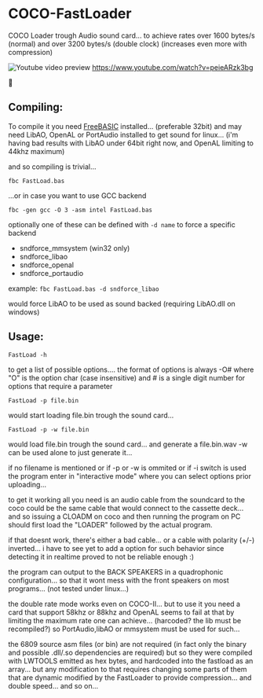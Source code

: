 # COCO-FastLoader
COCO Loader trough Audio sound card... to achieve rates over 1600 bytes/s (normal) and over 3200 bytes/s (double clock) (increases even more with compression)

![Youtube video preview](https://i.ytimg.com/vi/2GGTDwDIgDQ/hqdefault.jpg?sqp=-oaymwEWCKgBEF5IWvKriqkDCQgBFQAAiEIYAQ==&rs=AOn4CLD1Vk4BjYQR4BsdgfyIUEM3lq-q1w)
https://www.youtube.com/watch?v=peieARzk3bg

:checkered_flag:

## Compiling:

  To compile it you need [FreeBASIC](http://www.freebasic.net/) installed... (preferable 32bit)
  and may need LibAO, OpenAL or PortAudio installed to get sound for linux...
  (i'm having bad results with LibAO under 64bit right now, and OpenAL limiting to 44khz maximum)

  and so compiling is trivial...
  
  `fbc FastLoad.bas`
  
  ...or in case you want to use GCC backend
  
  `fbc -gen gcc -O 3 -asm intel FastLoad.bas`
  
  optionally one of these can be defined with `-d name` to force a specific backend
  
  * sndforce_mmsystem  (win32 only)
  * sndforce_libao
  * sndforce_openal
  * sndforce_portaudio
  
  example: `fbc FastLoad.bas -d sndforce_libao`
  
  would force LibAO to be used as sound backed (requiring LibAO.dll on windows)

## Usage:  
  
  `FastLoad -h`
  
  to get a list of possible options.... 
  the format of options is always -O#
  where "O" is the option char (case insensitive) 
  and # is a single digit number for options that require a parameter  
  
  `FastLoad -p file.bin`
  
  would start loading file.bin trough the sound card...
  
  `FastLoad -p -w file.bin`
  
  would load file.bin trough the sound card... and generate a file.bin.wav
  -w can be used alone to just generate it...
  
  if no filename is mentioned or if -p or -w is ommited or if -i switch is used
  the program enter in "interactive mode" where you can select options
  prior uploading... 
  
  to get it working all you need is an audio cable from the soundcard to the coco
  could be the same cable that would connect to the cassette deck...
  and so issuing a CLOADM on coco and then running the program on PC
  should first load the "LOADER" followed by the actual program.
  
  if that doesnt work, there's either a bad cable... or a cable with polarity (+/-)
  inverted... i have to see yet to add a option for such behavior since detecting it
  in realtime proved to not be reliable enough :)
  
  the program can output to the BACK SPEAKERS in a quadrophonic configuration...
  so that it wont mess with the front speakers on most programs...
  (not tested under linux...)
  
  the double rate mode works even on COCO-II... but to use it you need a card that support 58khz or 88khz
  and OpenAL seems to fail at that by limiting the maximum rate one can achieve... (harcoded? the lib must be recompiled?)
  so PortAudio,libAO or mmsystem must be used for such...
  
  the 6809 source asm files (or bin) are not required (in fact only the binary and possible .dll/.so dependencies are required)
  but so they were compiled with LWTOOLS emitted as hex bytes, and hardcoded into the fastload as an array...
  but any modification to that requires changing some parts of them that are dynamic modified by the FastLoader
  to provide compression... and double speed... and so on...
  
  
